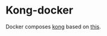 # Kong-docker

Docker composes [kong](https://github.com/Kong) based on [this](https://github.com/Kong/docker-kong/tree/master/compose).
